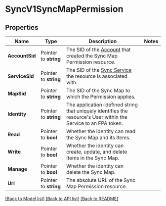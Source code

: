 # SyncV1SyncMapPermission

## Properties

Name | Type | Description | Notes
------------ | ------------- | ------------- | -------------
**AccountSid** | Pointer to **string** | The SID of the [Account](https://www.twilio.com/docs/iam/api/account) that created the Sync Map Permission resource. |
**ServiceSid** | Pointer to **string** | The SID of the [Sync Service](https://www.twilio.com/docs/sync/api/service) the resource is associated with. |
**MapSid** | Pointer to **string** | The SID of the Sync Map to which the Permission applies. |
**Identity** | Pointer to **string** | The application-defined string that uniquely identifies the resource's User within the Service to an FPA token. |
**Read** | Pointer to **bool** | Whether the identity can read the Sync Map and its Items. |
**Write** | Pointer to **bool** | Whether the identity can create, update, and delete Items in the Sync Map. |
**Manage** | Pointer to **bool** | Whether the identity can delete the Sync Map. |
**Url** | Pointer to **string** | The absolute URL of the Sync Map Permission resource. |

[[Back to Model list]](../README.md#documentation-for-models) [[Back to API list]](../README.md#documentation-for-api-endpoints) [[Back to README]](../README.md)


